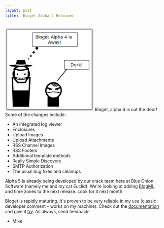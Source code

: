 ```yaml
---
layout: post
title:  Bloget Alpha 4 Released
---
```

![](/cdn/images/blog/WindowsLiveWriter/BlogetAlpha4Released_C67C/dork%5B5%5D.png) Bloget, alpha 4 is out the door! Some of the changes include:

  * An integrated log viewer 
  * Enclosures 
  * Upload Images 
  * Upload Attachments 
  * RSS Channel Images 
  * RSS Footers 
  * Additional template methods 
  * Really Simple Discovery 
  * SMTP Authorization 
  * The usual bug fixes and cleanups

Alpha 5 is already being developed by our crack team here at Blue Onion Software (namely me and my cat Euclid). We're looking at adding [BlogML](http://BlogML.com) and time zones to the next release. Look for it next month.

Bloget is rapidly maturing. It's proven to be very reliable in my use (classic developer comment - works on my machine). Check out the [documentation](/Bloget/BlogetUserGuide.html) and give it [try](/downloads). As always, send feedback!

- Mike
